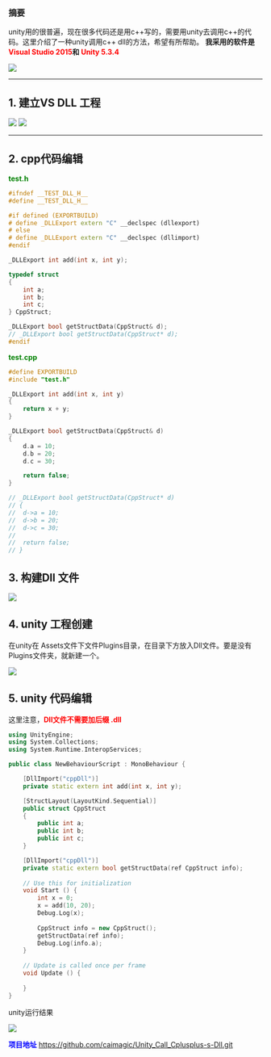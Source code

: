 ### 摘要
unity用的很普遍，现在很多代码还是用c++写的，需要用unity去调用c++的代码。这里介绍了一种unity调用c++ dll的方法，希望有所帮助。
**我采用的软件是<font color=Red>Visual Studio 2015</font>和<font color=Red> Unity 5.3.4</font>**

![](http://images2015.cnblogs.com/blog/1014091/201609/1014091-20160913120622539-49874596.png)

------------

## 1. 建立VS DLL 工程

![](http://images2015.cnblogs.com/blog/1014091/201609/1014091-20160913120631867-909184150.png)
![](http://images2015.cnblogs.com/blog/1014091/201609/1014091-20160913120644336-2084234893.png)

------------

## 2. cpp代码编辑
**<font color=Green>test.h</font>**
```cpp
#ifndef __TEST_DLL_H__
#define __TEST_DLL_H__

#if defined (EXPORTBUILD)  
# define _DLLExport extern "C" __declspec (dllexport)  
# else  
# define _DLLExport extern "C" __declspec (dllimport)  
#endif  

_DLLExport int add(int x, int y);

typedef struct
{
	int a;
	int b;
	int c;
} CppStruct;

_DLLExport bool getStructData(CppStruct& d);
// _DLLExport bool getStructData(CppStruct* d);
#endif
```

**<font color=Green>test.cpp</font>**
```cpp
#define EXPORTBUILD
#include "test.h"

_DLLExport int add(int x, int y)
{
	return x + y;
}

_DLLExport bool getStructData(CppStruct& d)
{
	d.a = 10;
	d.b = 20;
	d.c = 30;

	return false;
}

// _DLLExport bool getStructData(CppStruct* d)
// {
//	d->a = 10;
//	d->b = 20;
//	d->c = 30;
//
//	return false;
// }
```

## 3. 构建Dll 文件

![](http://images2015.cnblogs.com/blog/1014091/201609/1014091-20160913141901398-1198271649.png)

## 4. unity 工程创建
在unity在 Assets文件下文件Plugins目录，在目录下方放入Dll文件。要是没有Plugins文件夹，就新建一个。

![](http://images2015.cnblogs.com/blog/1014091/201609/1014091-20160913142040430-1093884713.png)

## 5. unity 代码编辑
这里注意，**<font color=Red>Dll文件不需要加后缀 .dll</font>**
```cpp
using UnityEngine;
using System.Collections;
using System.Runtime.InteropServices;

public class NewBehaviourScript : MonoBehaviour {

    [DllImport("cppDll")]
    private static extern int add(int x, int y);

    [StructLayout(LayoutKind.Sequential)]
    public struct CppStruct
    {
        public int a;
        public int b;
        public int c;
    }

    [DllImport("cppDll")]
    private static extern bool getStructData(ref CppStruct info);
	
    // Use this for initialization
    void Start () {
        int x = 0;
        x = add(10, 20);
        Debug.Log(x);
		
		CppStruct info = new CppStruct();
        getStructData(ref info);
        Debug.Log(info.a);
	}
	
	// Update is called once per frame
	void Update () {
	
	}
}
```
unity运行结果

![](http://images2015.cnblogs.com/blog/1014091/201609/1014091-20160913163008211-1998875525.png)

**<font color=Blue>项目地址</font>**
https://github.com/caimagic/Unity_Call_Cplusplus-s-Dll.git